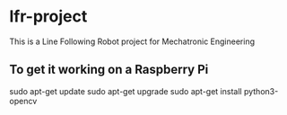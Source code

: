 # lfr-project
This is a Line Following Robot project for Mechatronic Engineering

## To get it working on a Raspberry Pi
sudo apt-get update
sudo apt-get upgrade
sudo apt-get install python3-opencv
